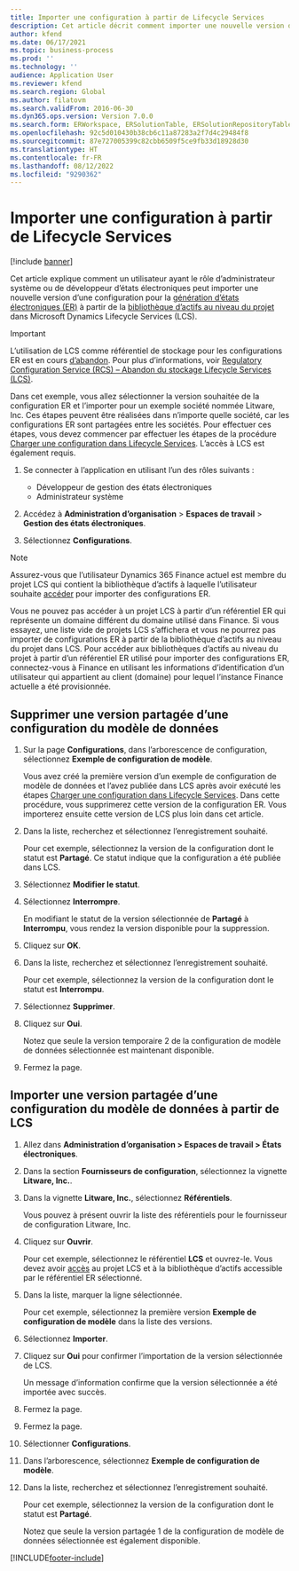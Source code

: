 ```yaml
---
title: Importer une configuration à partir de Lifecycle Services
description: Cet article décrit comment importer une nouvelle version d’une configuration pour la gestion des états électroniques à partir de Microsoft Dynamics Lifecycle Services (LCS).
author: kfend
ms.date: 06/17/2021
ms.topic: business-process
ms.prod: ''
ms.technology: ''
audience: Application User
ms.reviewer: kfend
ms.search.region: Global
ms.author: filatovm
ms.search.validFrom: 2016-06-30
ms.dyn365.ops.version: Version 7.0.0
ms.search.form: ERWorkspace, ERSolutionTable, ERSolutionRepositoryTable, ERSolutionImport
ms.openlocfilehash: 92c5d010430b38cb6c11a87283a2f7d4c29484f8
ms.sourcegitcommit: 87e727005399c82cbb6509f5ce9fb33d18928d30
ms.translationtype: HT
ms.contentlocale: fr-FR
ms.lasthandoff: 08/12/2022
ms.locfileid: "9290362"
---
```

# <a name="import-a-configuration-from-lifecycle-services"></a>Importer une configuration à partir de Lifecycle Services

[!include [banner](../../includes/banner.md)]

Cet article explique comment un utilisateur ayant le rôle d’administrateur système ou de développeur d’états électroniques peut importer une nouvelle version d’une configuration pour la [génération d’états électroniques (ER)](../general-electronic-reporting.md#Configuration) à partir de la [bibliothèque d’actifs au niveau du projet](../../lifecycle-services/asset-library.md) dans Microsoft Dynamics Lifecycle Services (LCS).

> [!IMPORTANT]
> L’utilisation de LCS comme référentiel de stockage pour les configurations ER est en cours [d’abandon](../../../../finance/get-started/removed-deprecated-features-finance.md#features-removed-or-deprecated-in-the-finance-10017-release). Pour plus d’informations, voir [Regulatory Configuration Service (RCS) – Abandon du stockage Lifecycle Services (LCS)](../../../../finance/localizations/rcs-lcs-repo-dep-faq.md).

Dans cet exemple, vous allez sélectionner la version souhaitée de la configuration ER et l’importer pour un exemple société nommée Litware, Inc. Ces étapes peuvent être réalisées dans n’importe quelle société, car les configurations ER sont partagées entre les sociétés. Pour effectuer ces étapes, vous devez commencer par effectuer les étapes de la procédure [Charger une configuration dans Lifecycle Services](er-upload-configuration-into-lifecycle-services.md). L’accès à LCS est également requis.

1. Se connecter à l’application en utilisant l’un des rôles suivants :

    - Développeur de gestion des états électroniques
    - Administrateur système

2. Accédez à **Administration d’organisation** \> **Espaces de travail** \> **Gestion des états électroniques**.
3. Sélectionnez **Configurations**.

<a name="accessconditions"></a>
> [!NOTE]
> Assurez-vous que l’utilisateur Dynamics 365 Finance actuel est membre du projet LCS qui contient la bibliothèque d’actifs à laquelle l’utilisateur souhaite [accéder](../../lifecycle-services/asset-library.md#asset-library-support) pour importer des configurations ER.
>
> Vous ne pouvez pas accéder à un projet LCS à partir d’un référentiel ER qui représente un domaine différent du domaine utilisé dans Finance. Si vous essayez, une liste vide de projets LCS s’affichera et vous ne pourrez pas importer de configurations ER à partir de la bibliothèque d’actifs au niveau du projet dans LCS. Pour accéder aux bibliothèques d’actifs au niveau du projet à partir d’un référentiel ER utilisé pour importer des configurations ER, connectez-vous à Finance en utilisant les informations d’identification d’un utilisateur qui appartient au client (domaine) pour lequel l’instance Finance actuelle a été provisionnée.

## <a name="delete-a-shared-version-of-a-data-model-configuration"></a>Supprimer une version partagée d’une configuration du modèle de données

1. Sur la page **Configurations**, dans l’arborescence de configuration, sélectionnez **Exemple de configuration de modèle**.

    Vous avez créé la première version d’un exemple de configuration de modèle de données et l’avez publiée dans LCS après avoir exécuté les étapes [Charger une configuration dans Lifecycle Services](er-upload-configuration-into-lifecycle-services.md). Dans cette procédure, vous supprimerez cette version de la configuration ER. Vous importerez ensuite cette version de LCS plus loin dans cet article.

2. Dans la liste, recherchez et sélectionnez l’enregistrement souhaité.

    Pour cet exemple, sélectionnez la version de la configuration dont le statut est **Partagé**. Ce statut indique que la configuration a été publiée dans LCS.

3. Sélectionnez **Modifier le statut**.
4. Sélectionnez **Interrompre**.

    En modifiant le statut de la version sélectionnée de **Partagé** à **Interrompu**, vous rendez la version disponible pour la suppression.

5. Cliquez sur **OK**.
6. Dans la liste, recherchez et sélectionnez l’enregistrement souhaité.

    Pour cet exemple, sélectionnez la version de la configuration dont le statut est **Interrompu**.

7. Sélectionnez **Supprimer**.
8. Cliquez sur **Oui**.

    Notez que seule la version temporaire 2 de la configuration de modèle de données sélectionnée est maintenant disponible.

9. Fermez la page.

## <a name="import-a-shared-version-of-a-data-model-configuration-from-lcs"></a>Importer une version partagée d’une configuration du modèle de données à partir de LCS

1. Allez dans **Administration d’organisation \> Espaces de travail \> États électroniques**.

2. Dans la section **Fournisseurs de configuration**, sélectionnez la vignette **Litware, Inc.**.

3. Dans la vignette **Litware, Inc.**, sélectionnez **Référentiels**.

    Vous pouvez à présent ouvrir la liste des référentiels pour le fournisseur de configuration Litware, Inc.

4. Cliquez sur **Ouvrir**.

    Pour cet exemple, sélectionnez le référentiel **LCS** et ouvrez-le. Vous devez avoir [accès](#accessconditions) au projet LCS et à la bibliothèque d’actifs accessible par le référentiel ER sélectionné.

5. Dans la liste, marquer la ligne sélectionnée.

    Pour cet exemple, sélectionnez la première version **Exemple de configuration de modèle** dans la liste des versions.

6. Sélectionnez **Importer**.
7. Cliquez sur **Oui** pour confirmer l’importation de la version sélectionnée de LCS.

    Un message d’information confirme que la version sélectionnée a été importée avec succès.

8. Fermez la page.
9. Fermez la page.
10. Sélectionner **Configurations**.
11. Dans l’arborescence, sélectionnez **Exemple de configuration de modèle**.
12. Dans la liste, recherchez et sélectionnez l’enregistrement souhaité.

    Pour cet exemple, sélectionnez la version de la configuration dont le statut est **Partagé**.

    Notez que seule la version partagée 1 de la configuration de modèle de données sélectionnée est également disponible.


[!INCLUDE[footer-include](../../../../includes/footer-banner.md)]
